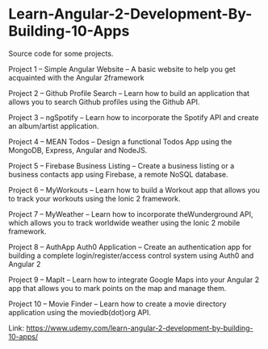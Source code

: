 # Learn-Angular-2-Development-By-Building-10-Apps

Source code for some projects.

Project 1 – Simple Angular Website – A basic website to help you get acquainted with the Angular 2framework

Project 2 – Github Profile Search – Learn how to build an application that allows you to search Github profiles using the Github API.

Project 3 – ngSpotify – Learn how to incorporate the Spotify API and create an album/artist application.

Project 4 – MEAN Todos – Design a functional Todos App using the MongoDB, Express, Angular and NodeJS.

Project 5 – Firebase Business Listing – Create a business listing or a business contacts app using Firebase, a remote NoSQL database.

Project 6 – MyWorkouts – Learn how to build a Workout app that allows you to track your workouts using the Ionic 2 framework.

Project 7 – MyWeather – Learn how to incorporate theWunderground API, which allows you to track worldwide weather using the Ionic 2 mobile framework.

Project 8 – AuthApp Auth0 Application – Create an authentication app for building a complete login/register/access control system using Auth0 and Angular 2

Project 9 – MapIt – Learn how to integrate Google Maps into your Angular 2 app that allows you to mark points on the map and manage them.

Project 10 – Movie Finder – Learn how to create a movie directory application using the moviedb(dot)org API.


Link: https://www.udemy.com/learn-angular-2-development-by-building-10-apps/
